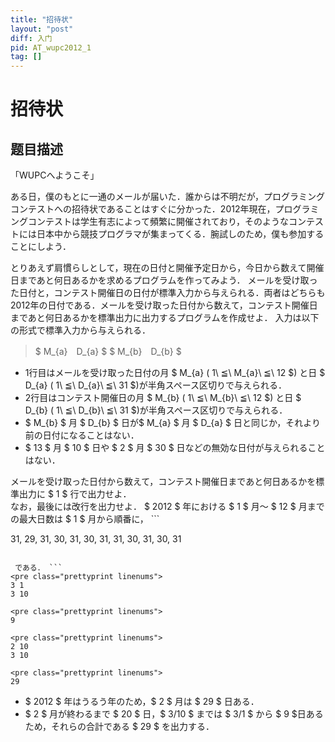 ```yaml
---
title: "招待状"
layout: "post"
diff: 入门
pid: AT_wupc2012_1
tag: []
---
```


# 招待状

## 题目描述

[problemUrl]: https://atcoder.jp/contests/wupc2012/tasks/wupc2012_1

 「WUPCへようこそ」  
  
 ある日，僕のもとに一通のメールが届いた．誰からは不明だが，プログラミングコンテストへの招待状であることはすぐに分かった．2012年現在，プログラミングコンテストは学生有志によって頻繁に開催されており，そのようなコンテストには日本中から競技プログラマが集まってくる．腕試しのため，僕も参加することにしよう．  
  
 とりあえず肩慣らしとして，現在の日付と開催予定日から，今日から数えて開催日まであと何日あるかを求めるプログラムを作ってみよう． メールを受け取った日付と，コンテスト開催日の日付が標準入力から与えられる．両者はどちらも2012年の日付である．メールを受け取った日付から数えて，コンテスト開催日まであと何日あるかを標準出力に出力するプログラムを作成せよ． 入力は以下の形式で標準入力から与えられる．

> $ M_{a}　D_{a} $ $ M_{b}　D_{b} $

- 1行目はメールを受け取った日付の月 $ M_{a} $($ 1\ ≦\ M_{a}\ ≦\ 12 $) と日 $ D_{a} $($ 1\ ≦\ D_{a}\ ≦\ 31 $)が半角スペース区切りで与えられる．
- 2行目はコンテスト開催日の月 $ M_{b} $($ 1\ ≦\ M_{b}\ ≦\ 12 $) と日 $ D_{b} $($ 1\ ≦\ D_{b}\ ≦\ 31 $)が半角スペース区切りで与えられる．
- $ M_{b} $ 月 $ D_{b} $ 日が$ M_{a} $ 月 $ D_{a} $ 日と同じか，それより前の日付になることはない．
- $ 13 $ 月 $ 10 $ 日や $ 2 $ 月 $ 30 $ 日などの無効な日付が与えられることはない．
 
 メールを受け取った日付から数えて，コンテスト開催日まであと何日あるかを標準出力に $ 1 $ 行で出力せよ．  
 なお，最後には改行を出力せよ． $ 2012 $ 年における $ 1 $ 月〜 $ 12 $ 月までの最大日数は $ 1 $ 月から順番に， ```

31, 29, 31, 30, 31, 30, 31, 31, 30, 31, 30, 31
```

 である． ```
<pre class="prettyprint linenums">
3 1
3 10
```

 ```
<pre class="prettyprint linenums">
9
```

 ```
<pre class="prettyprint linenums">
2 10
3 10
```

 ```
<pre class="prettyprint linenums">
29
```

- $ 2012 $ 年はうるう年のため，$ 2 $ 月は $ 29 $ 日ある．
- $ 2 $ 月が終わるまで $ 20 $ 日，$ 3/10 $ までは $ 3/1 $ から $ 9 $日あるため，それらの合計である $ 29 $ を出力する．

